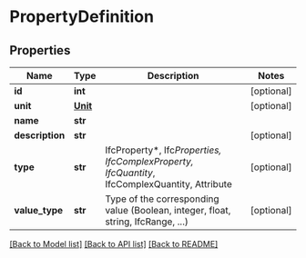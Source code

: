 # PropertyDefinition

## Properties
Name | Type | Description | Notes
------------ | ------------- | ------------- | -------------
**id** | **int** |  | [optional] 
**unit** | [**Unit**](Unit.md) |  | [optional] 
**name** | **str** |  | 
**description** | **str** |  | [optional] 
**type** | **str** | IfcProperty*, Ifc*Properties, IfcComplexProperty, IfcQuantity*, IfcComplexQuantity, Attribute | [optional] 
**value_type** | **str** | Type of the corresponding value (Boolean, integer, float, string, IfcRange, ...) | [optional] 

[[Back to Model list]](../README.md#documentation-for-models) [[Back to API list]](../README.md#documentation-for-api-endpoints) [[Back to README]](../README.md)


